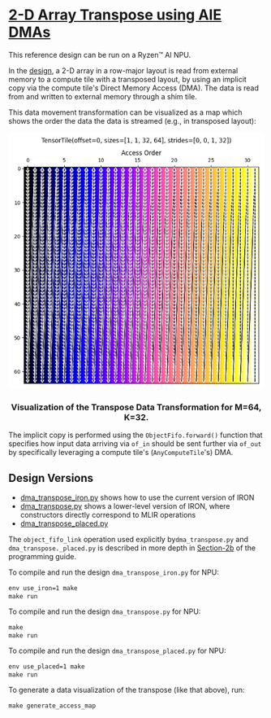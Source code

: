 <!---//===- README.md --------------------------*- Markdown -*-===//
//
// This file is licensed under the Apache License v2.0 with LLVM Exceptions.
// See https://llvm.org/LICENSE.txt for license information.
// SPDX-License-Identifier: Apache-2.0 WITH LLVM-exception
//
// Copyright (C) 2024, Advanced Micro Devices, Inc.
// 
//===----------------------------------------------------------------------===//-->

# <ins> 2-D Array Transpose using AIE DMAs </ins>

This reference design can be run on a Ryzen™ AI NPU.

In the [design](./dma_transpose_iron.py), a 2-D array in a row-major layout is read from external memory to a compute tile with a transposed layout,
by using an implicit copy via the compute tile's Direct Memory Access (DMA). The data is read from and written to external memory through a shim tile.

This data movement transformation can be visualized as a map which shows the order the data the data is streamed (e.g., in transposed layout):
<p align="center">
  <img
    src="transpose_data.png">
    <h3 align="center"> Visualization of the Transpose Data Transformation for M=64, K=32. 
 </h3> 
</p>

The implicit copy is performed using the `ObjectFifo.forward()` function that specifies how input data arriving via `of_in` should be sent further via `of_out` by specifically leveraging a compute tile's (`AnyComputeTile`'s) DMA. 

## Design Versions
* [dma_transpose_iron.py](./dma_transpose_iron.py) shows how to use the current version of IRON
* [dma_transpose.py](./dma_transpose.py) shows a lower-level version of IRON, where constructors directly correspond to MLIR operations
* [dma_transpose_placed.py](./dma_transpose_placed.py)

The `object_fifo_link` operation used explicitly by`dma_transpose.py` and `dma_transpose._placed.py` is described in more depth in [Section-2b](../../../programming_guide/section-2/section-2b/README.md/#object-fifo-link) of the programming guide.

To compile and run the design `dma_transpose_iron.py` for NPU:
```shell
env use_iron=1 make
make run
```

To compile and run the design `dma_transpose.py` for NPU:
```shell
make
make run
```

To compile and run the design `dma_transpose_placed.py` for NPU:
```shell
env use_placed=1 make
make run
```

To generate a data visualization of the transpose (like that above), run:
```shell
make generate_access_map
```